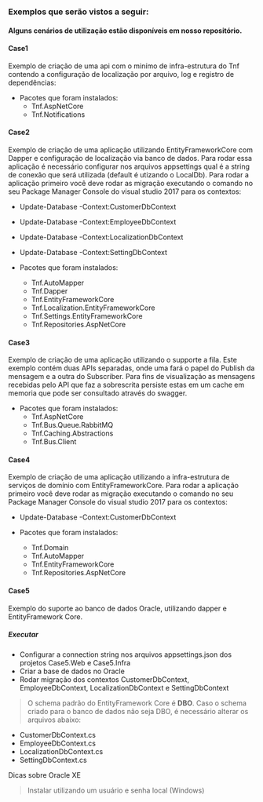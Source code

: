 ### Exemplos que serão vistos a seguir:

#### Alguns cenários de utilização estão disponíveis em nosso repositório.
#### Case1 ####
Exemplo de criação de uma api com o minímo de infra-estrutura do Tnf contendo a configuração de localização por arquivo, log e registro de dependências:

- Pacotes que foram instalados:
	- Tnf.AspNetCore
	- Tnf.Notifications

#### Case2 ####
Exemplo de criação de uma aplicação utilizando EntityFrameworkCore com Dapper e configuração de localização via banco de dados. Para rodar essa aplicação é necessário configurar nos arquivos appsettings qual é a string de conexão que será utilizada (default é utizando o LocalDb).
Para rodar a aplicação primeiro você deve rodar as migração executando o comando no seu Package Manager Console do visual studio 2017 para os contextos:
- Update-Database -Context:CustomerDbContext
- Update-Database -Context:EmployeeDbContext
- Update-Database -Context:LocalizationDbContext
- Update-Database -Context:SettingDbContext

- Pacotes que foram instalados:
	- Tnf.AutoMapper
	- Tnf.Dapper
	- Tnf.EntityFrameworkCore
	- Tnf.Localization.EntityFrameworkCore
	- Tnf.Settings.EntityFrameworkCore
	- Tnf.Repositories.AspNetCore
	
#### Case3 ####
Exemplo de criação de uma aplicação utilizando o supporte a fila.
Este exemplo contém duas APIs separadas, onde uma fará o papel do Publish da mensagem e a outra do Subscriber. Para fins de visualização as mensagens recebidas pelo API que faz a sobrescrita persiste estas em um cache em memoria que pode ser consultado através do swagger.

- Pacotes que foram instalados:
	- Tnf.AspNetCore
	- Tnf.Bus.Queue.RabbitMQ
	- Tnf.Caching.Abstractions
	- Tnf.Bus.Client
	
#### Case4 ####
Exemplo de criação de uma aplicação utilizando a infra-estrutura de serviços de domínio com EntityFrameworkCore.
Para rodar a aplicação primeiro você deve rodar as migração executando o comando no seu Package Manager Console do visual studio 2017 para os contextos:
- Update-Database -Context:CustomerDbContext

- Pacotes que foram instalados:
	- Tnf.Domain
	- Tnf.AutoMapper
	- Tnf.EntityFrameworkCore
	- Tnf.Repositories.AspNetCore

#### Case5 ####
Exemplo do suporte ao banco de dados Oracle, utilizando dapper e EntityFramework Core.

##### Executar #####
- Configurar a connection string nos arquivos appsettings.json dos projetos Case5.Web e Case5.Infra
- Criar a base de dados no Oracle
- Rodar migração dos contextos CustomerDbContext, EmployeeDbContext, LocalizationDbContext e SettingDbContext

> O schema padrão do EntityFramework Core é **DBO**. Caso o schema criado para o banco de dados não seja DBO, é necessário alterar os arquivos abaixo:
- CustomerDbContext.cs 
- EmployeeDbContext.cs 
- LocalizationDbContext.cs 
- SettingDbContext.cs

Dicas sobre Oracle XE
> Instalar utilizando um usuário e senha local (Windows)
